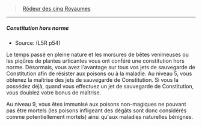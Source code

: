 ﻿---
!GenericItem
Name: Constitution hors norme
Source: (L5R p54)
Id: l5r_ranger_hd.md#constitution-hors-norme
ParentLink: l5r_ranger_hd.md#rôdeur-des-cinq-royaumes
ParentName: Rôdeur des cinq Royaumes
NameLevel: 5
Attributes: {}
---
> [Rôdeur des cinq Royaumes](hd_l5r_ranger.md)

---

##### Constitution hors norme

- Source: (L5R p54)

Le temps passé en pleine nature et les morsures de bêtes venimeuses ou les piqûres de plantes urticantes vous ont conféré une constitution hors norme. Désormais, vous avez l'avantage sur tous vos jets de sauvegarde de Constitution afin de résister aux poisons ou à la maladie. Au niveau 5, vous obtenez la maîtrise des jets de sauvegarde de Constitution. Si vous la possédez déjà, quand vous effectuez un jet de sauvegarde de Constitution, vous doublez votre bonus de maîtrise.

Au niveau 9, vous êtes immunisé aux poisons non-magiques ne pouvant pas être mortels (les poisons infligeant des dégâts sont donc considérés comme potentiellement mortels) ainsi qu'aux maladies naturelles bénignes.

